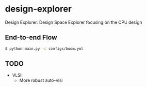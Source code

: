 # design-explorer
Design Explorer: Design Space Explorer focusing on the CPU design

## End-to-end Flow
```bash
$ python main.py -c configs/boom.yml
```

## TODO
- VLSI:
	* More robust auto-vlsi
